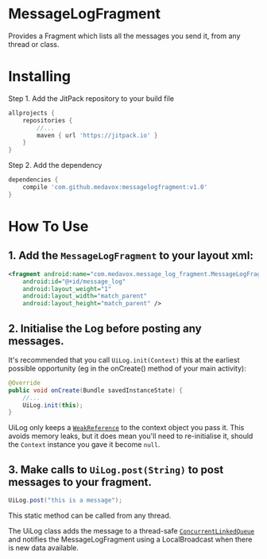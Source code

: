 # MessageLogFragment
Provides a Fragment which lists all the messages you send it, from any thread or class.

# Installing

 Step 1. Add the JitPack repository to your build file
```gradle
allprojects {
    repositories {
        //...
        maven { url 'https://jitpack.io' }
    }
}
```

Step 2. Add the dependency
```gradle
dependencies {
    compile 'com.github.medavox:messagelogfragment:v1.0'
}
```

# How To Use

## 1. Add the `MessageLogFragment` to your layout xml:

```xml
<fragment android:name="com.medavox.message_log_fragment.MessageLogFragment"
    android:id="@+id/message_log"
    android:layout_weight="1"
    android:layout_width="match_parent"
    android:layout_height="match_parent" />
```

## 2. Initialise the Log before posting any messages.

It's recommended that you call `UiLog.init(Context)` this at the earliest possible opportunity
(eg in the onCreate() method of your main activity):

```java
@Override
public void onCreate(Bundle savedInstanceState) {
    //...
    UiLog.init(this);
}
```

UiLog only keeps a [`WeakReference`](https://docs.oracle.com/javase/8/docs/api/index.html?java/lang/ref/WeakReference.html)
to the context object you pass it. 
This avoids memory leaks, but it does mean you'll need to re-initialise it, should the `Context` instance you gave it become `null`.

## 3. Make calls to `UiLog.post(String)` to post messages to your fragment.

```java
UiLog.post("this is a message");
```

This static method can be called from any thread. 

The UiLog class adds the message to a thread-safe 
[`ConcurrentLinkedQueue`](https://docs.oracle.com/javase/7/docs/api/java/util/concurrent/ConcurrentLinkedQueue.html)
and notifies the MessageLogFragment using a LocalBroadcast when there is new data available.
